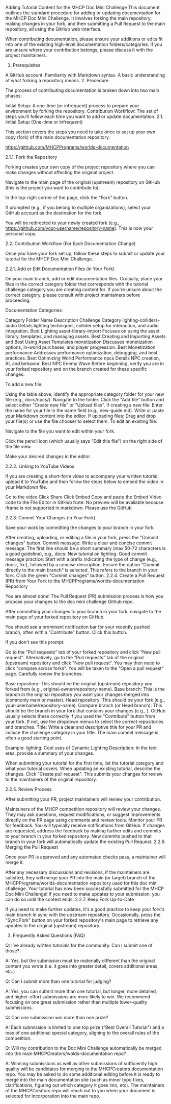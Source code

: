 Adding Tutorial Content for the MHCP Doc Mini Challenge
This document outlines the standard procedure for adding or updating documentation for the MHCP Doc Mini Challenge. It involves forking the main repository, making changes in your fork, and then submitting a Pull Request to the main repository, all using the GitHub web interface.

When contributing documentation, please ensure your additions or edits fit into one of the existing high-level documentation folders/categories. If you are unsure where your contribution belongs, please discuss it with the project maintainers.

1. Prerequisites

A GitHub account.
Familiarity with Markdown syntax.
A basic understanding of what forking a repository means.
2. Procedure

The process of contributing documentation is broken down into two main phases:

Initial Setup: A one-time (or infrequent) process to prepare your environment by forking the repository.
Contribution Workflow: The set of steps you'll follow each time you want to add or update documentation.
2.1. Initial Setup (One-time or Infrequent)

This section covers the steps you need to take once to set up your own copy (fork) of the main documentation repository.

https://github.com/MHCPPrograms/worlds-documentation

2.1.1. Fork the Repository

Forking creates your own copy of the project repository where you can make changes without affecting the original project.

Navigate to the main page of the original (upstream) repository on GitHub (this is the project you want to contribute to).

In the top-right corner of the page, click the "Fork" button. 

If prompted (e.g., if you belong to multiple organizations), select your GitHub account as the destination for the fork.

You will be redirected to your newly created fork (e.g., https://github.com/your-username/repository-name). This is now your personal copy.

2.2. Contribution Workflow (For Each Documentation Change)

Once you have your fork set up, follow these steps to submit or update your tutorial for the MHCP Doc Mini Challenge.

2.2.1. Add or Edit Documentation Files (in Your Fork)

On your main branch, add or edit documentation files. Crucially, place your files in the correct category folder that corresponds with the tutorial challenge category you are creating content for. If you're unsure about the correct category, please consult with project maintainers before proceeding.

Documentation Categories:

Category Folder Name	Description	Challenge Category
lighting-colliders-audio	Details lighting techniques, collider setup for interaction, and audio integration.	Best Lighting
asset-library-import	Focuses on using the asset library, templates, and managing assets.	Best Creating and Importing Assets and Best Using Asset Templates
monetization	Discusses monetization options, in-world purchases, and player progression.	Best Monetization
performance	Addresses performance optimization, debugging, and best practices.	Best Optimizing World Performance
npcs	Details NPC creation, AI, and behavior.	Best NPC Enemy Wave
Before beginning, verify you are in your forked repository and on the branch created for these specific changes.

To add a new file:

Using the table above, identify the appropriate category folder for your new file (e.g., docs/npcs/).
Navigate to the folder.
Click the "Add file" button and select either "Create new file" or "Upload files". 
If creating a new file:
Enter the name for your file in the name field (e.g., new-guide.md).
Write or paste your Markdown content into the editor. 
If uploading files:
Drag and drop your file(s) or use the file chooser to select them.
To edit an existing file:

Navigate to the file you want to edit within your fork.

Click the pencil icon (which usually says "Edit this file") on the right side of the file view.

Make your desired changes in the editor.



2.2.2. Linking to YouTube Videos

If you are creating a short-form video to accompany your written tutorial, upload it to YouTube and then follow the steps below to embed the video in your Markdown file.

Go to the video
Click Share 
Click Embed 
Copy and paste the Embed Video code to the File Editor in GitHub 
Note: No preview will be available because iframe is not supported in markdown. Please use the GitHub

2.2.3. Commit Your Changes (in Your Fork)

Save your work by committing the changes to your branch in your fork.

After creating, uploading, or editing a file in your fork, press the "Commit changes" button. 
Commit message: Write a clear and concise commit message.
The first line should be a short summary (max 50-72 characters is a good guideline), e.g., docs: New tutorial on lighting.
Good commit message practice: Start with a prefix indicating the type of change (e.g., docs:, fix:), followed by a concise description.
Ensure the option "Commit directly to the main branch" is selected. This refers to the branch in your fork.
Click the green "Commit changes" button.
2.2.4. Create a Pull Request (PR) from Your Fork to the MHCPPrograms/worlds-documentation Repository

You are almost done! The Pull Request (PR) submission process is how you propose your changes to the doc mini challenge Github repo.

After committing your changes to your branch in your fork, navigate to the main page of your forked repository on GitHub.

You should see a prominent notification bar for your recently pushed branch, often with a "Contribute" button. Click this button. 

If you don't see this prompt:

Go to the "Pull requests" tab of your forked repository and click "New pull request". 
Alternatively, go to the "Pull requests" tab of the original (upstream) repository and click "New pull request". You may then need to click "compare across forks".
You will be taken to the "Open a pull request" page. Carefully review the branches: 

Base repository: This should be the original (upstream) repository you forked from (e.g., original-owner/repository-name).
Base branch: This is the branch in the original repository you want your changes merged into (commonly main or master).
Head repository: This should be your fork (e.g., your-username/repository-name).
Compare branch (or Head branch): This should be the branch in your fork that contains your changes (e.g., <your-branch-name>).
GitHub usually selects these correctly if you used the "Contribute" button from your fork. If not, use the dropdown menus to select the correct repositories and branches.
Title: Write a clear and descriptive title for your PR and incluce the challenge category in your title. The main commit message is often a good starting point.

Example: lighting: Cool uses of Dynamic Lighting
Description: In the text area, provide a summary of your changes.

When submitting your tutorial for the first time, list the tutorial category and what your tutorial covers.
When updating an existing tutorial, describe the changes.
Click "Create pull request". This submits your changes for review to the maintainers of the original repository. 

2.2.5. Review Process

After submitting your PR, project maintainers will review your contribution.

Maintainers of the MHCP competition repository will review your changes. They may ask questions, request modifications, or suggest improvements directly on the PR page using comments and review tools.
Monitor your PR for feedback. You will typically receive notifications from GitHub.
If changes are requested, address the feedback by making further edits and commits to your branch in your forked repository. New commits pushed to that branch in your fork will automatically update the existing Pull Request.
2.2.6. Merging the Pull Request

Once your PR is approved and any automated checks pass, a maintainer will merge it.

After any necessary discussions and revisions, if the maintainers are satisfied, they will merge your PR into the main (or target) branch of the MHCPPrograms/worlds-documentation repository used for this doc mini challenge.
Your tutorial has now been successfully submitted for the MHCP Doc Mini Challenge! If you need to make updates to your submission, you can do so until the contest ends.
2.2.7. Keep Fork Up-to-Date

If you need to make further updates, it's a good practice to keep your fork's main branch in sync with the upstream repository. Occasionally, press the "Sync Fork" button on your forked repository's main page to retrieve any updates to the original (upstream) repository.



3. Frequently Asked Questions (FAQ)

Q: I’ve already written tutorials for the community. Can I submit one of those?

A: Yes, but the submission must be materially different than the original content you wrote (i.e. it goes into greater detail, covers additional areas, etc.)

Q: Can I submit more than one tutorial for judging?

A: Yes, you can submit more than one tutorial, but longer, more detailed, and higher-effort submissions are more likely to win. We recommend focusing on one great submission rather than multiple lower-quality submissions.

Q: Can one submission win more than one prize?

A: Each submission is limited to one top prize (“Best Overall Tutorial”) and a max of one additional special category, aligning to the overall rules of the competition.

Q: Will my contribution to the Doc Mini Challenge automatically be merged into the main MHCPCreators/wolds-documentation repo?

A: Winning submissions as well as other submissions of sufficiently high quality will be candidates for merging to the MHCPCreators documentation repo. You may be asked to do some additional editing before it is ready to merge into the main documentation site (such as minor typo fixes, clarifications, figuring out which category it goes into, etc). The maintainers of the MHCPCreators repo will reach out to you when your document is selected for incorporation into the main repo.
